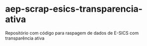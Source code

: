 # aep-scrap-esics-transparencia-ativa
Repositório com código para raspagem de dados de E-SICS com transparência ativa

